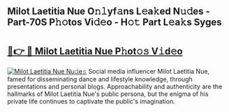 ## Milot Laetitia Nue O𝚗𝚕yf𝚊ns L𝚎a𝚔ed N𝚞𝚍es - Part-70S P𝚑𝚘tos Vi𝚍𝚎o - H𝚘𝚝 Part L𝚎a𝚔s Syges

# <h2><a href="http://kfccmu.oniu.top/?m=Milot+Laetitia+Nue">🔗👉 🔴 Milot Laetitia Nue P𝚑ot𝚘𝚜 V𝚒d𝚎o</a></h2>

[![Milot Laetitia Nue Nu𝚍e𝚜](https://i.imgur.com/0qMVB7G.gif)](http://kfccmu.oniu.top/?m=Milot+Laetitia+Nue)
Social media influencer Milot Laetitia Nue, famed for disseminating dance and lifestyle knowledge, through presentations and personal blogs. Approachability and authenticity are the hallmarks of Milot Laetitia Nue's public persona, but the enigma of his private life continues to captivate the public's imagination.  
